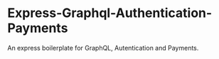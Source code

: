 # Express-Graphql-Authentication-Payments
An express boilerplate for GraphQL, Autentication and Payments.
